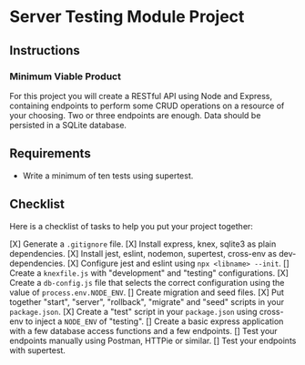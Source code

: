 # Server Testing Module Project

## Instructions

### Minimum Viable Product

For this project you will create a RESTful API using Node and Express, containing endpoints to perform some CRUD operations on a resource of your choosing. Two or three endpoints are enough. Data should be persisted in a SQLite database.

## Requirements

- Write a minimum of ten tests using supertest.

## Checklist

Here is a checklist of tasks to help you put your project together:

[X] Generate a `.gitignore` file.
[X] Install express, knex, sqlite3 as plain dependencies.
[X] Install jest, eslint, nodemon, supertest, cross-env as dev-dependencies.
[X] Configure jest and eslint using `npx <libname> --init`.
[] Create a `knexfile.js` with "development" and "testing" configurations.
[X] Create a `db-config.js` file that selects the correct configuration using the value of `process.env.NODE_ENV`.
[] Create migration and seed files.
[X] Put together "start", "server", "rollback", "migrate" and "seed" scripts in your `package.json`.
[X] Create a "test" script in your `package.json` using cross-env to inject a `NODE_ENV` of "testing".
[] Create a basic express application with a few database access functions and a few endpoints.
[] Test your endpoints manually using Postman, HTTPie or similar.
[] Test your endpoints with supertest.
